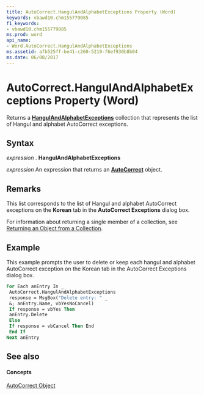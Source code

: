 ```yaml
---
title: AutoCorrect.HangulAndAlphabetExceptions Property (Word)
keywords: vbawd10.chm155779085
f1_keywords:
- vbawd10.chm155779085
ms.prod: word
api_name:
- Word.AutoCorrect.HangulAndAlphabetExceptions
ms.assetid: afb525ff-be41-c260-5210-f6ef930b8b04
ms.date: 06/08/2017
---
```



# AutoCorrect.HangulAndAlphabetExceptions Property (Word)

Returns a  **[HangulAndAlphabetExceptions](Word.hangulandalphabetexceptions.md)** collection that represents the list of Hangul and alphabet AutoCorrect exceptions.


## Syntax

 _expression_ . **HangulAndAlphabetExceptions**

 _expression_ An expression that returns an **[AutoCorrect](Word.AutoCorrect.md)** object.


## Remarks

This list corresponds to the list of Hangul and alphabet AutoCorrect exceptions on the  **Korean** tab in the **AutoCorrect Exceptions** dialog box.

For information about returning a single member of a collection, see [Returning an Object from a Collection](http://msdn.microsoft.com/library/28f76384-f495-9640-a7c8-10ada3fac727%28Office.15%29.aspx).


## Example

This example prompts the user to delete or keep each hangul and alphabet AutoCorrect exception on the Korean tab in the AutoCorrect Exceptions dialog box.


```vb
For Each anEntry In _ 
 AutoCorrect.HangulAndAlphabetExceptions 
 response = MsgBox("Delete entry: " _ 
 &; anEntry.Name, vbYesNoCancel) 
 If response = vbYes Then 
 anEntry.Delete 
 Else 
 If response = vbCancel Then End 
 End If 
Next anEntry
```


## See also


#### Concepts


[AutoCorrect Object](Word.AutoCorrect.md)

